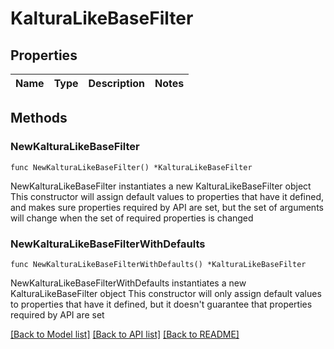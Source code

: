 # KalturaLikeBaseFilter

## Properties

Name | Type | Description | Notes
------------ | ------------- | ------------- | -------------

## Methods

### NewKalturaLikeBaseFilter

`func NewKalturaLikeBaseFilter() *KalturaLikeBaseFilter`

NewKalturaLikeBaseFilter instantiates a new KalturaLikeBaseFilter object
This constructor will assign default values to properties that have it defined,
and makes sure properties required by API are set, but the set of arguments
will change when the set of required properties is changed

### NewKalturaLikeBaseFilterWithDefaults

`func NewKalturaLikeBaseFilterWithDefaults() *KalturaLikeBaseFilter`

NewKalturaLikeBaseFilterWithDefaults instantiates a new KalturaLikeBaseFilter object
This constructor will only assign default values to properties that have it defined,
but it doesn't guarantee that properties required by API are set


[[Back to Model list]](../README.md#documentation-for-models) [[Back to API list]](../README.md#documentation-for-api-endpoints) [[Back to README]](../README.md)


